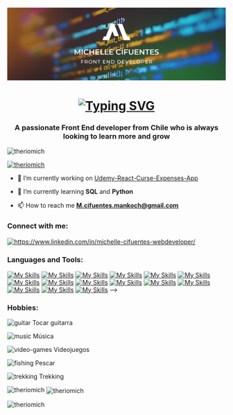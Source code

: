 ![Ingresar la Ruta](BannerFrontEnd.png)
<h1 align="center">
  <a href="https://git.io/typing-svg">
    <img src="https://readme-typing-svg.herokuapp.com?font=Noto+Sans&weight=600&size=31&pause=1000&color=F78811&vCenter=true&width=435&lines=Hi+%F0%9F%91%8B%2C+I'm+Michelle+Cifuentes" alt="Typing SVG">
  </a>
</h1>
<h3 align="center">A passionate Front End developer from Chile who is always looking to learn more and grow</h3>

<p align="left"> <img src="https://komarev.com/ghpvc/?username=theriomich&label=Profile%20views&color=orange&style=flat" alt="theriomich" /> </p>

<p align="left"> <a href="https://github.com/ryo-ma/github-profile-trophy"><img src="https://github-profile-trophy.vercel.app/?username=theriomich" alt="theriomich" /></a> </p>

- 🔭 I’m currently working on [Udemy-React-Curse-Expenses-App](https://github.com/Theriomich/Udemy-React-Curse-Expenses-App)

- 🌱 I’m currently learning **SQL** and **Python**

- 📫 How to reach me **M.cifuentes.mankoch@gmail.com**

<h3 align="left">Connect with me:</h3>
<p align="left">
<a href="https://www.linkedin.com/in/michelle-cifuentes-webdeveloper/" target="blank"><img align="center" src="https://raw.githubusercontent.com/rahuldkjain/github-profile-readme-generator/master/src/images/icons/Social/linked-in-alt.svg" alt="https://www.linkedin.com/in/michelle-cifuentes-webdeveloper/" height="30" width="40" /></a>
</p>

<h3 align="left">Languages and Tools:</h3>

[![My Skills](https://img.shields.io/badge/VSCode-007ACC?style=for-the-badge&logo=visual-studio-code)](https://skillicons.dev)
[![My Skills](https://img.shields.io/badge/Git-F05032?style=for-the-badge&logo=git&logoColor=white)](https://skillicons.dev)
[![My Skills](https://img.shields.io/badge/HTML5-E34F26?style=for-the-badge&logo=html5&logoColor=white)](https://skillicons.dev)
[![My Skills](https://img.shields.io/badge/CSS3-1572B6?style=for-the-badge&logo=css3&logoColor=white)](https://skillicons.dev)
[![My Skills](https://img.shields.io/badge/JavaScript-F7DF1E?style=for-the-badge&logo=javascript&logoColor=black)](https://skillicons.dev)
[![My Skills](https://img.shields.io/badge/Python-3776AB?style=for-the-badge&logo=python&logoColor=white)](https://skillicons.dev)
[![My Skills](https://img.shields.io/badge/SQL-4479A1?style=for-the-badge&logo=postgresql&logoColor=white)](https://skillicons.dev)
[![My Skills](https://img.shields.io/badge/Figma-F24E1E?style=for-the-badge&logo=figma&logoColor=white)](https://skillicons.dev)
[![My Skills](https://img.shields.io/badge/Firebase-FFCA28?style=for-the-badge&logo=firebase&logoColor=black)](https://skillicons.dev)
[![My Skills](https://img.shields.io/badge/Jest-C21325?style=for-the-badge&logo=jest&logoColor=white)](https://skillicons.dev)
[![My Skills](https://img.shields.io/badge/Node.js-339933?style=for-the-badge&logo=node.js&logoColor=white)](https://skillicons.dev)
[![My Skills](https://img.shields.io/badge/Vite-646CFF?style=for-the-badge&logo=vite&logoColor=white)](https://skillicons.dev)
[![My Skills](https://img.shields.io/badge/Bootstrap-7952B3?style=for-the-badge&logo=bootstrap&logoColor=white)](https://skillicons.dev)
[![My Skills](https://img.shields.io/badge/React-61DAFB?style=for-the-badge&logo=react&logoColor=black)](https://skillicons.dev)
[![My Skills](https://img.shields.io/badge/AWS-232F3E?style=for-the-badge&logo=amazon-aws&logoColor=white)](https://skillicons.dev)
-->

<h3 align="left">Hobbies:</h3>
<p align="left">
  <img src="https://img.icons8.com/ios/50/000000/guitar.png" alt="guitar" width="40" height="40"/>
  Tocar guitarra
</p>
<p align="left">
  <img src="https://img.icons8.com/ios/50/000000/musical-notes.png" alt="music" width="40" height="40"/>
  Música
</p>
<p align="left">
  <img src="https://img.icons8.com/ios/50/000000/joystick.png" alt="video-games" width="40" height="40"/>
  Videojuegos
</p>
<p align="left">
  <img src="https://img.icons8.com/ios/50/000000/fishing.png" alt="fishing" width="40" height="40"/>
  Pescar
</p>
<p align="left">
  <img src="https://img.icons8.com/ios/50/000000/hiking.png" alt="trekking" width="40" height="40"/>
  Trekking
</p>
<p><img align="left" src="https://github-readme-stats.vercel.app/api/top-langs?username=theriomich&show_icons=true&locale=en&layout=compact" alt="theriomich" /></p>

<p>&nbsp;<img align="center" src="https://github-readme-stats.vercel.app/api?username=theriomich&show_icons=true&locale=en" alt="theriomich" /></p>

<p><img align="center" src="https://github-readme-streak-stats.herokuapp.com/?user=theriomich&" alt="theriomich" /></p>
